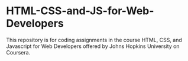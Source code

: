 # HTML-CSS-and-JS-for-Web-Developers
This repository is for coding assignments in the course HTML, CSS, and Javascript for Web Developers offered by Johns Hopkins University on Coursera.
